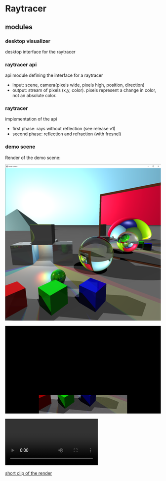 # Raytracer

## modules

### desktop visualizer
desktop interface for the raytracer

### raytracer api
api module defining the interface for a raytracer
- input: scene, camera(pixels wide, pixels high, position, direction)
- output: stream of pixels (x,y, color). pixels represent a change in color, not an absolute color.

### raytracer
implementation of the api  
- first phase: rays without reflection (see release v1)
- second phase: reflection and refraction (with fresnel)

### demo scene

Render of the demo scene:

![alt text](demo-scene.png)

![alt text](demo-scene.gif)

![alt text](tracing-demo-scene.mp4)

[short clip of the render](tracing-demo-scene.mp4)
